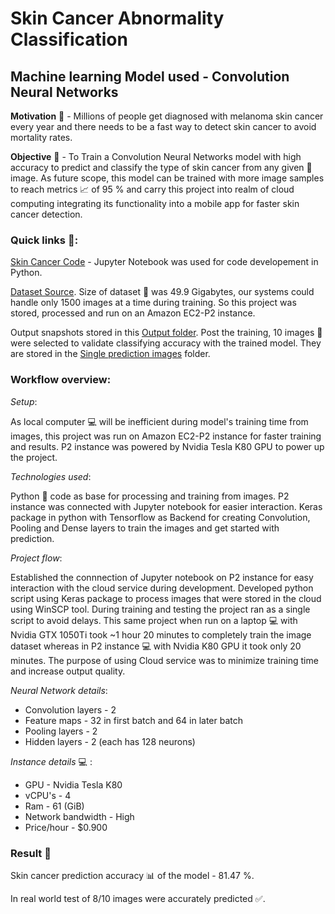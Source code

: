 # Skin Cancer Abnormality Classification 
## Machine learning Model used - Convolution Neural Networks

<b>Motivation</b> :thought_balloon: - Millions of people get diagnosed with melanoma skin cancer every year and there needs to be a fast way to detect skin cancer to avoid mortality rates. 

<b>Objective</b> :dart: - To Train a Convolution Neural Networks model with high accuracy to predict and classify the type of skin cancer from any given :file_folder: image. As future scope, this model can be trained with more image samples to reach metrics :chart_with_upwards_trend: of 95 % and carry this project into realm of cloud computing integrating its functionality into a mobile app for faster skin cancer detection.

### Quick links :link::
[Skin Cancer Code](https://github.com/yuvaraja402/Skin-Cancer-Convolution-Neural-Networks/blob/master/Skin_cancer_CNN_notebook.ipynb) - Jupyter Notebook was used for code developement in Python.

[Dataset Source](https://www.isic-archive.com/#!/onlyHeaderTop/gallery). Size of dataset :file_folder: was 49.9 Gigabytes, our systems could handle only 1500 images at a time during training. So this project was stored, processed and run on an Amazon EC2-P2 instance. 

Output snapshots stored in this [Output folder](https://github.com/yuvaraja402/Skin-Cancer-Convolution-Neural-Networks/tree/master/Output%20Snapshots).
Post the training, 10 images :file_folder: were selected to validate classifying accuracy with the trained model. They are stored in the [Single prediction images](https://github.com/yuvaraja402/Skin-Cancer-Convolution-Neural-Networks/tree/master/Single%20prediction%20images) folder.

### Workflow overview:
<i>Setup</i>:

As local computer :computer: will be inefficient during model's training time from images, this project was run on Amazon EC2-P2 instance for faster training and results.
P2 instance was powered by Nvidia Tesla K80 GPU to power up the project. 

<i>Technologies used</i>:

Python :snake: code as base for processing and training from images.
P2 instance was connected with Jupyter notebook for easier interaction.
Keras package in python with Tensorflow as Backend for creating Convolution, Pooling and Dense layers to train the images and get started with prediction.

<i>Project flow</i>:

Established the connnection of Jupyter notebook on P2 instance for easy interaction with the cloud service during development. Developed python script using Keras package to process images that were stored in the cloud using WinSCP tool. During training and testing the project ran as a single script to avoid delays. This same project when run on a laptop :computer: with Nvidia GTX 1050Ti took ~1 hour 20 minutes to completely train the image dataset whereas in P2 instance :computer: with Nvidia K80 GPU it took only 20 minutes. The purpose of using Cloud service was to minimize training time and increase output quality.

<i>Neural Network details</i>:

* Convolution layers - 2
* Feature maps - 32 in first batch and 64 in later batch 
* Pooling layers - 2
* Hidden layers - 2 (each has 128 neurons)


<i>Instance details</i> :computer: :

* GPU - Nvidia Tesla K80
* vCPU's - 4
* Ram - 61 (GiB)
* Network bandwidth - High
* Price/hour - $0.900

### Result :tada:
Skin cancer prediction accuracy :bar_chart: of the model - 81.47 %.

In real world test of 8/10 images were accurately predicted :white_check_mark:.
